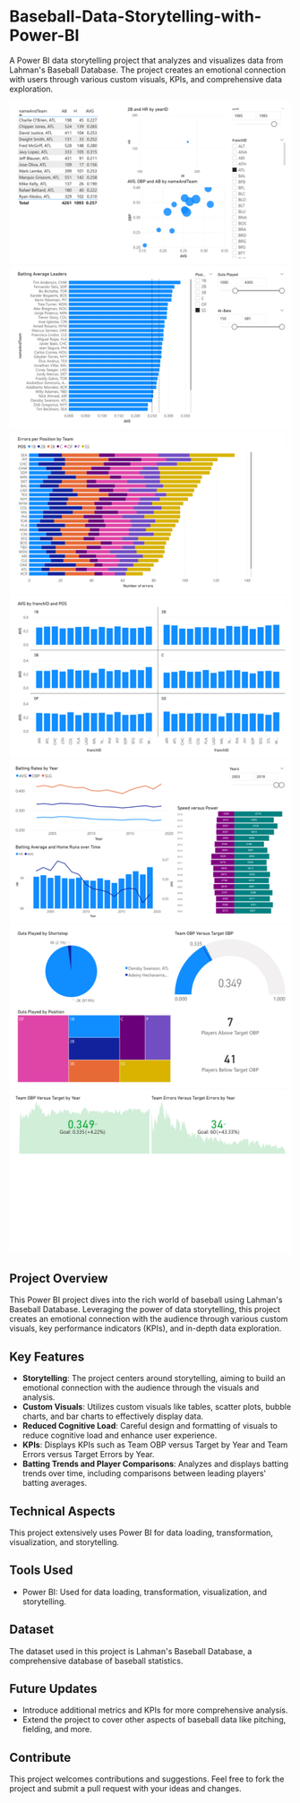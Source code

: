 # Baseball-Data-Storytelling-with-Power-BI
A Power BI data storytelling project that analyzes and visualizes data from Lahman's Baseball Database. The project creates an emotional connection with users through various custom visuals, KPIs, and comprehensive data exploration.

![Dashboard Preview](https://github.com/mbilalazeem/Baseball-Data-Storytelling-with-Power-BI/blob/main/Baseball%20Data%20Storytelling%20with%20Power%20BI-1.png)
![Dashboard Preview](https://github.com/mbilalazeem/Baseball-Data-Storytelling-with-Power-BI/blob/main/Baseball%20Data%20Storytelling%20with%20Power%20BI-2.png)
![Dashboard Preview](https://github.com/mbilalazeem/Baseball-Data-Storytelling-with-Power-BI/blob/main/Baseball%20Data%20Storytelling%20with%20Power%20BI-3.png)
![Dashboard Preview](https://github.com/mbilalazeem/Baseball-Data-Storytelling-with-Power-BI/blob/main/Baseball%20Data%20Storytelling%20with%20Power%20BI-4.png)
![Dashboard Preview](https://github.com/mbilalazeem/Baseball-Data-Storytelling-with-Power-BI/blob/main/Baseball%20Data%20Storytelling%20with%20Power%20BI-5.png)
![Dashboard Preview](https://github.com/mbilalazeem/Baseball-Data-Storytelling-with-Power-BI/blob/main/Baseball%20Data%20Storytelling%20with%20Power%20BI-6.png)
![Dashboard Preview](https://github.com/mbilalazeem/Baseball-Data-Storytelling-with-Power-BI/blob/main/Baseball%20Data%20Storytelling%20with%20Power%20BI-7.png)


## Project Overview
This Power BI project dives into the rich world of baseball using Lahman's Baseball Database. Leveraging the power of data storytelling, this project creates an emotional connection with the audience through various custom visuals, key performance indicators (KPIs), and in-depth data exploration.

## Key Features
- **Storytelling**: The project centers around storytelling, aiming to build an emotional connection with the audience through the visuals and analysis.
- **Custom Visuals**: Utilizes custom visuals like tables, scatter plots, bubble charts, and bar charts to effectively display data.
- **Reduced Cognitive Load**: Careful design and formatting of visuals to reduce cognitive load and enhance user experience.
- **KPIs**: Displays KPIs such as Team OBP versus Target by Year and Team Errors versus Target Errors by Year.
- **Batting Trends and Player Comparisons**: Analyzes and displays batting trends over time, including comparisons between leading players' batting averages.

## Technical Aspects
This project extensively uses Power BI for data loading, transformation, visualization, and storytelling.

## Tools Used
- Power BI: Used for data loading, transformation, visualization, and storytelling.

## Dataset
The dataset used in this project is Lahman's Baseball Database, a comprehensive database of baseball statistics.

## Future Updates
- Introduce additional metrics and KPIs for more comprehensive analysis.
- Extend the project to cover other aspects of baseball data like pitching, fielding, and more.

## Contribute
This project welcomes contributions and suggestions. Feel free to fork the project and submit a pull request with your ideas and changes.
